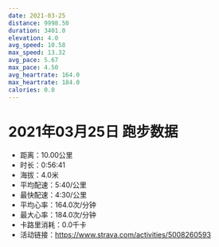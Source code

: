 ```yaml
---
date: 2021-03-25
distance: 9998.50
duration: 3401.0
elevation: 4.0
avg_speed: 10.58
max_speed: 13.32
avg_pace: 5.67
max_pace: 4.50
avg_heartrate: 164.0
max_heartrate: 184.0
calories: 0.0
---
```


# 2021年03月25日 跑步数据

- 距离：10.00公里
- 时长：0:56:41
- 海拔：4.0米
- 平均配速：5:40/公里
- 最快配速：4:30/公里
- 平均心率：164.0次/分钟
- 最大心率：184.0次/分钟
- 卡路里消耗：0.0千卡
- 活动链接：https://www.strava.com/activities/5008260593
